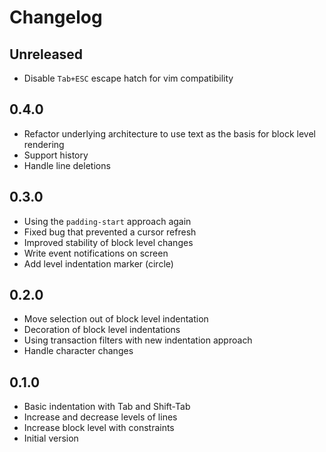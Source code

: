 # Changelog

## Unreleased

- Disable `Tab+ESC` escape hatch for vim compatibility

## 0.4.0

- Refactor underlying architecture to use text as the basis for block level rendering
- Support history
- Handle line deletions

## 0.3.0

- Using the `padding-start` approach again
- Fixed bug that prevented a cursor refresh
- Improved stability of block level changes
- Write event notifications on screen
- Add level indentation marker (circle)

## 0.2.0

- Move selection out of block level indentation
- Decoration of block level indentations
- Using transaction filters with new indentation approach
- Handle character changes

## 0.1.0

- Basic indentation with Tab and Shift-Tab
- Increase and decrease levels of lines
- Increase block level with constraints
- Initial version
